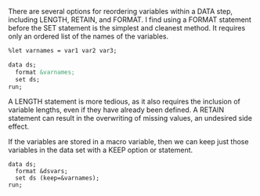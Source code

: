 There are several options for reordering variables within a DATA step, including LENGTH, RETAIN, and FORMAT. I find using a FORMAT statement before the SET statement is the simplest and cleanest method. It requires only an ordered list of the names of the variables.

```markdown
%let varnames = var1 var2 var3;

data ds;
  format &varnames;
  set ds;
run;
```
A LENGTH statement is more tedious, as it also requires the inclusion of variable lengths, even if they have already been defined. A  RETAIN statement can result in the overwriting of missing values, an undesired side effect. 

If the variables are stored in a macro variable, then we can keep just those variables in the data set with a KEEP option or statement.
```
data ds;
  format &dsvars;
  set ds (keep=&varnames);
run;
```
